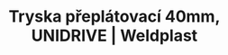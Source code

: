 ---
Link: "file:/Users/vinayakpatel/Downloads/www.weldplast.cz/tryska-preplatovaci-40mm-unidrive"
product_name: "Tryska přeplátovací 40mm, UNIDRIVE"
product_id: "Obj. číslo:164.403"
title: "Tryska přeplátovací 40mm, UNIDRIVE | Weldplast"
product_desc: ""
product_specs: ""
product_downloads: ""
href: ""
accessories: ""
similar_products: ""
---